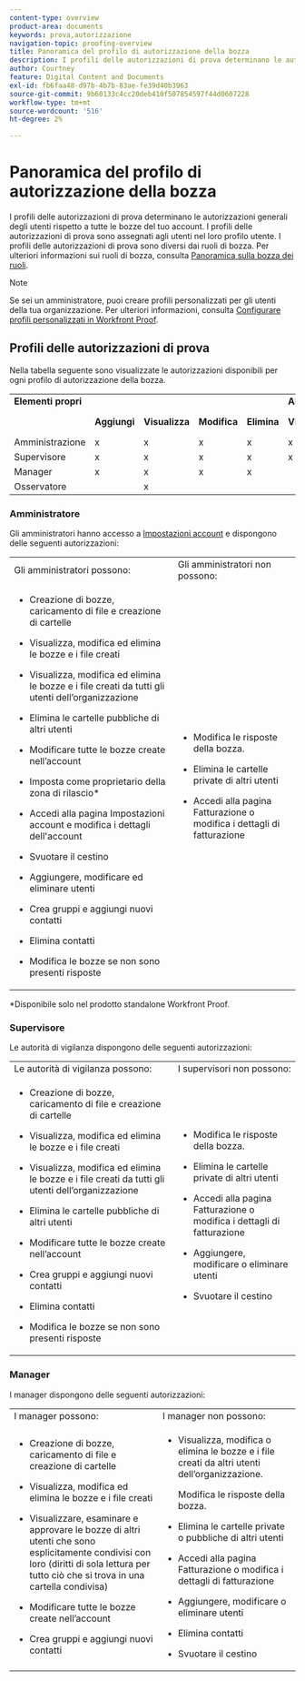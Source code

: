 ```yaml
---
content-type: overview
product-area: documents
keywords: prova,autorizzazione
navigation-topic: proofing-overview
title: Panoramica del profilo di autorizzazione della bozza
description: I profili delle autorizzazioni di prova determinano le autorizzazioni generali degli utenti rispetto a tutte le bozze del tuo account. I profili delle autorizzazioni di prova sono assegnati agli utenti nel loro profilo utente. I profili delle autorizzazioni di prova sono diversi dai ruoli di bozza. Per ulteriori informazioni sui ruoli di bozza, consulta Panoramica sui ruoli di prova .
author: Courtney
feature: Digital Content and Documents
exl-id: fb6faa48-d97b-4b7b-83ae-fe39d40b3963
source-git-commit: 9b60133c4cc20deb410f507854597f44d0607228
workflow-type: tm+mt
source-wordcount: '516'
ht-degree: 2%

---
```


# Panoramica del profilo di autorizzazione della bozza

I profili delle autorizzazioni di prova determinano le autorizzazioni generali degli utenti rispetto a tutte le bozze del tuo account. I profili delle autorizzazioni di prova sono assegnati agli utenti nel loro profilo utente. I profili delle autorizzazioni di prova sono diversi dai ruoli di bozza. Per ulteriori informazioni sui ruoli di bozza, consulta [Panoramica sulla bozza dei ruoli](../../../review-and-approve-work/proofing/proofing-overview/proof-roles.md).

>[!NOTE]
>
>Se sei un amministratore, puoi creare profili personalizzati per gli utenti della tua organizzazione. Per ulteriori informazioni, consulta [Configurare profili personalizzati in Workfront Proof](../../../workfront-proof/wp-acct-admin/account-settings/configure-custom-profiles.md).

<!--
<p data-mc-conditions="QuicksilverOrClassic.Draft mode">Consider the following about roles and permissions:</p>
-->

<!--
<ul data-mc-conditions="QuicksilverOrClassic.Draft mode">
<li> <p>Assigned profile permissions relate only to the users and items in your own account. The exception is in the case of Satellite accounts, where the Administrator and Billing Administrator for the main (hub) accounts can access and manage the&nbsp;account settings&nbsp;and billing of those accounts from the hub account level.</p> </li>
<li> <p>Billing Administrators and Administrators can delete users. This can only be done in&nbsp;Account settings.</p> </li>
<li>When Billing Administrators and Administrators view proofs that are owned by other users in their account, they view them with the role of a Reviewer.</li>
<li>Using the Read Only role, Billing Administrators and Administrators can access proofs in folders shared with them or in folders created by them.&nbsp;</li>
</ul>
-->

## Profili delle autorizzazioni di prova

Nella tabella seguente sono visualizzate le autorizzazioni disponibili per ogni profilo di autorizzazione della bozza.

<table>
  <tr>
   <td colspan="5" ><strong>Elementi propri</strong>
   </td>
   <td colspan="3" ><strong>Altri elementi utente</strong>
   </td>
   <td><strong>Amministrazione</strong>
   </td>
  </tr>
  <tr>
   <td>
   </td>
   <td><strong>Aggiungi</strong>
   </td>
   <td><strong>Visualizza</strong>
   </td>
   <td><strong>Modifica</strong>
   </td>
   <td><strong>Elimina</strong>
   </td>
   <td><strong>Visualizza</strong>
   </td>
   <td><strong>Modifica</strong>
   </td>
   <td><strong>Elimina</strong>
   </td>
   <td><strong>Modifica ed Elimina</strong>
   </td>
  </tr>
  <tr>
   <td>Amministrazione
   </td>
   <td>x
   </td>
   <td>x
   </td>
   <td>x
   </td>
   <td>x
   </td>
   <td>x
   </td>
   <td>x
   </td>
   <td>x
   </td>
   <td>x
   </td>
  </tr>
  <tr>
   <td>Supervisore
   </td>
   <td>x
   </td>
   <td>x
   </td>
   <td>x
   </td>
   <td>x
   </td>
   <td>x
   </td>
   <td>x
   </td>
   <td>x
   </td>
   <td>
   </td>
  </tr>
  <tr>
   <td>Manager
   </td>
   <td>x
   </td>
   <td>x
   </td>
   <td>x
   </td>
   <td>x
   </td>
   <td>
   </td>
   <td>
   </td>
   <td>
   </td>
   <td>
   </td>
  </tr>
  <tr>
   <td>Osservatore
   </td>
   <td>
   </td>
   <td>x
   </td>
   <td>
   </td>
   <td>
   </td>
   <td>
   </td>
   <td>
   </td>
   <td>
   </td>
   <td>
   </td>
  </tr>
</table>

### Amministratore

Gli amministratori hanno accesso a [Impostazioni account](https://support.workfront.com/hc/en-us/sections/115000912147-Account-Settings) e dispongono delle seguenti autorizzazioni:

<table style="table-layout:auto"> 
 <col> 
 <col> 
 <tbody> 
  <tr> 
   <td>Gli amministratori possono:</td> 
   <td>Gli amministratori non possono:</td> 
  </tr> 
  <tr> 
   <td> 
    <ul> 
     <li> <p>Creazione di bozze, caricamento di file e creazione di cartelle</p> </li> 
     <li> <p>Visualizza, modifica ed elimina le bozze e i file creati</p> </li> 
     <li> <p>Visualizza, modifica ed elimina le bozze e i file creati da tutti gli utenti dell’organizzazione</p> </li> 
     <li> <p>Elimina le cartelle pubbliche di altri utenti</p> </li> 
     <li> <p>Modificare tutte le bozze create nell’account</p> </li> 
     <li> <p>Imposta come proprietario della zona di rilascio*</p> </li> 
     <li> <p>Accedi alla pagina Impostazioni account e modifica i dettagli dell'account</p> </li> 
     <li> <p>Svuotare il cestino</p> </li> 
     <li> <p>Aggiungere, modificare ed eliminare utenti</p> </li> 
     <li> <p>Crea gruppi e aggiungi nuovi contatti</p> </li> 
     <li> <p>Elimina contatti</p> </li> 
     <li> <p>Modifica le bozze se non sono presenti risposte</p> </li> 
    </ul> </td> 
   <td> 
    <ul> 
     <li> <p>Modifica le risposte della bozza.</p> </li> 
     <li> <p>Elimina le cartelle private di altri utenti</p> </li> 
     <li> <p>Accedi alla pagina Fatturazione o modifica i dettagli di fatturazione</p> </li> 
    </ul> </td> 
  </tr> 
 </tbody> 
</table>

&#42;Disponibile solo nel prodotto standalone Workfront Proof.

### Supervisore

Le autorità di vigilanza dispongono delle seguenti autorizzazioni:

<table style="table-layout:auto"> 
 <col> 
 <col> 
 <tbody> 
  <tr> 
   <td>Le autorità di vigilanza possono:</td> 
   <td>I supervisori non possono:</td> 
  </tr> 
  <tr> 
   <td> 
    <ul> 
     <li> <p>Creazione di bozze, caricamento di file e creazione di cartelle</p> </li> 
     <li> <p>Visualizza, modifica ed elimina le bozze e i file creati</p> </li> 
     <li> <p>Visualizza, modifica ed elimina le bozze e i file creati da tutti gli utenti dell’organizzazione</p> </li> 
     <li> <p>Elimina le cartelle pubbliche di altri utenti</p> </li> 
     <li> <p>Modificare tutte le bozze create nell’account</p> </li> 
     <li> <p>Crea gruppi e aggiungi nuovi contatti</p> </li> 
     <li> <p>Elimina contatti</p> </li> 
     <li> <p>Modifica le bozze se non sono presenti risposte</p> </li> 
    </ul> </td> 
   <td> 
    <ul> 
     <li> <p>Modifica le risposte della bozza.</p> </li> 
     <li> <p>Elimina le cartelle private di altri utenti</p> </li> 
     <li> <p>Accedi alla pagina Fatturazione o modifica i dettagli di fatturazione</p> </li> 
     <li> <p>Aggiungere, modificare o eliminare utenti</p> </li> 
     <li> <p>Svuotare il cestino</p> </li> 
    </ul> </td> 
  </tr> 
 </tbody> 
</table>

### Manager

I manager dispongono delle seguenti autorizzazioni:

<table style="table-layout:auto"> 
 <col> 
 <col> 
 <tbody> 
  <tr> 
   <td>I manager possono:</td> 
   <td>I manager non possono:</td> 
  </tr> 
  <tr> 
   <td> 
    <ul> 
     <li> <p>Creazione di bozze, caricamento di file e creazione di cartelle</p> </li> 
     <li> <p>Visualizza, modifica ed elimina le bozze e i file creati</p> </li> 
     <li> <p>Visualizzare, esaminare e approvare le bozze di altri utenti che sono esplicitamente condivisi con loro (diritti di sola lettura per tutto ciò che si trova in una cartella condivisa)</p> </li> 
     <li> <p>Modificare tutte le bozze create nell’account</p> </li> 
     <li> <p>Crea gruppi e aggiungi nuovi contatti</p> </li> 
    </ul> </td> 
   <td> 
    <ul> 
     <li> <p>Visualizza, modifica o elimina le bozze e i file creati da altri utenti dell’organizzazione. </p> <p>Modifica le risposte della bozza.</p> </li> 
     <li> <p>Elimina le cartelle private o pubbliche di altri utenti</p> </li> 
     <li> <p>Accedi alla pagina Fatturazione o modifica i dettagli di fatturazione</p> </li> 
     <li> <p>Aggiungere, modificare o eliminare utenti</p> </li> 
     <li> <p> Elimina contatti</p> </li> 
     <li> <p>Svuotare il cestino</p> </li> 
    </ul> </td> 
  </tr> 
 </tbody> 
</table>

<!--
<h3 data-mc-conditions="QuicksilverOrClassic.Draft mode">Observer</h3>
-->

<!--
<p data-mc-conditions="QuicksilverOrClassic.Draft mode">Observers have the following permissions:</p>
-->

<!--
<p data-mc-conditions="QuicksilverOrClassic.Draft mode"> <img src="assets/cleaner2.png">Can see, review, and approve proofs of other users that are explicitly shared with them (Read-only&nbsp;rights to everything in a shared folder). For more information, see <a href="../../../workfront-proof/wp-work-proofsfiles/share-proofs-and-files/manage-proof-roles.md" class="MCXref xref">Manage Proof Roles in Workfront Proof</a>.</p>
-->

<!--
<p data-mc-conditions="QuicksilverOrClassic.Draft mode"> <img src="assets/cleaner2.png">Can view files that are explicitly shared with them.&nbsp;</p>
-->

<!--
<p data-mc-conditions="QuicksilverOrClassic.Draft mode"> <img src="assets/no2.png">Cannot&nbsp;create proofs, upload files, and create folders. For more information, see <a href="../../../workfront-proof/wp-work-proofsfiles/create-proofs-and-files/upload-files-web-content.md" class="MCXref xref">Upload Files and Web Content to Workfront Proof</a>.</p>
-->

<!--
<p data-mc-conditions="QuicksilverOrClassic.Draft mode"> <img src="assets/no2.png">Cannot view, edit, or delete proofs and files created by other users in the organization.</p>
-->

<!--
<p data-mc-conditions="QuicksilverOrClassic.Draft mode"> <img src="assets/no2.png">Cannot edit proofs&nbsp;or replies.</p>
-->

<!--
<p data-mc-conditions="QuicksilverOrClassic.Draft mode"> <img src="assets/no2.png">Cannot delete any items created in the organization.</p>
-->

<!--
<p data-mc-conditions="QuicksilverOrClassic.Draft mode"> <img src="assets/no2.png">Cannot access&nbsp;the Billing page or Account settings. For more information, see <a href="../../../workfront-proof/wp-billingsettings/manage-your-billing/wp-billing-page.md" class="MCXref xref">The Workfront Proof Billing Page</a>&nbsp;and&nbsp;<a href="../../../workfront-proof/wp-acct-admin/account-settings/account-settings.md" class="MCXref xref">Account settings in Workfront Proof</a>.</p>
-->

<!--
<p data-mc-conditions="QuicksilverOrClassic.Draft mode"> <img src="assets/no2.png">Cannot be set as the Dropzone owner. For more information, see <a href="../../../workfront-proof/wp-acct-admin/account-settings/configure-dropzone-in-wp.md" class="MCXref xref">Configure the dropzone in Workfront Proof</a>.</p>
-->

<!--
<p data-mc-conditions="QuicksilverOrClassic.Draft mode"> <img src="assets/no2.png">Cannot empty the&nbsp;trash. For more information, see <a href="../../../workfront-proof/wp-work-proofsfiles/manage-your-work/restore-and-empty-trash.md" class="MCXref xref">Restore and Empty the Trash in Workfront Proof</a>.</p>
-->

<!--
<p data-mc-conditions="QuicksilverOrClassic.Draft mode"> <img src="assets/no2.png">Cannot add, edit, or delete users.&nbsp;</p>
-->

<!--
<p data-mc-conditions="QuicksilverOrClassic.Draft mode"> <img src="assets/no2.png">Cannot create groups or add new contacts.&nbsp;</p>
-->

<!--
<p data-mc-conditions="QuicksilverOrClassic.Draft mode"> <img src="assets/no2.png">Cannot delete contacts.&nbsp;</p>
-->


><!--
><p data-mc-conditions="QuicksilverOrClassic.Draft mode">Menus and functions available to Observers are limited.&nbsp;</p>>
>-->
>  <!--
>  <li data-mc-conditions="QuicksilverOrClassic.Draft mode">Observers do not see the Header menu or the green New menu in their Dashboard</li>>
>  -->
>  <!--
>  <li data-mc-conditions="QuicksilverOrClassic.Draft mode">Observers do not see the following links in their Settings:&nbsp;Account settings,&nbsp;Billing </li>>
>  -->


<!--
<h3 data-mc-conditions="QuicksilverOrClassic.Draft mode">Guest</h3>
-->

<!--
<p data-mc-conditions="QuicksilverOrClassic.Draft mode">The Guest profile is used to give access to proofs for reviewers who do not have their own Workfront Proof account. Guests can access proofs shared with them directly via their personal email notifications.</p>
-->

<!--
<p data-mc-conditions="QuicksilverOrClassic.Draft mode"> <img src="assets/cleaner2.png">Can view, review, and approve proofs that are explicitly shared with them.</p>
-->

<!--
<p data-mc-conditions="QuicksilverOrClassic.Draft mode"> <img src="assets/cleaner2.png">Can view files that are explicitly shared with them.</p>
-->

<!--
<p data-mc-conditions="QuicksilverOrClassic.Draft mode"> <img src="assets/no2.png">Cannot access the Dashboard.</p>
-->

<!--
<p data-mc-conditions="QuicksilverOrClassic.Draft mode"> <img src="assets/no2.png">Cannot have folders shared with them. For more information, see <a href="../../../workfront-proof/wp-work-proofsfiles/organize-your-work/manage-folders.md" class="MCXref xref">Manage Folders in Workfront Proof</a>.</p>
-->

<!--
<p data-mc-conditions="QuicksilverOrClassic.Draft mode"> <img src="assets/no2.png">Cannot be added as Authors or Moderators to the proofs. For more information, see <a href="../../../workfront-proof/wp-work-proofsfiles/share-proofs-and-files/manage-proof-roles.md" class="MCXref xref">Manage Proof Roles in Workfront Proof</a>.</p>
-->

<!--
<note type="note">
&nbsp;Guests are not Workfront Proof users, so they cannot see all the proofs shared with them in their own Dashboard.
</note>
-->
